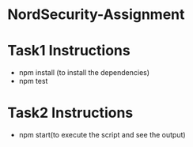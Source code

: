 # NordSecurity-Assignment

# Task1 Instructions

- npm install (to install the dependencies)
- npm test

# Task2 Instructions

- npm start(to execute the script and see the output)

